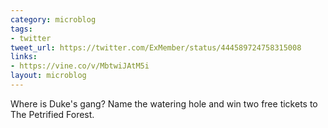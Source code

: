 ```yaml
---
category: microblog
tags:
- twitter
tweet_url: https://twitter.com/ExMember/status/444589724758315008
links:
- https://vine.co/v/MbtwiJAtM5i
layout: microblog
---
```

Where is Duke's gang? Name the watering hole and win two free tickets to The Petrified Forest.
